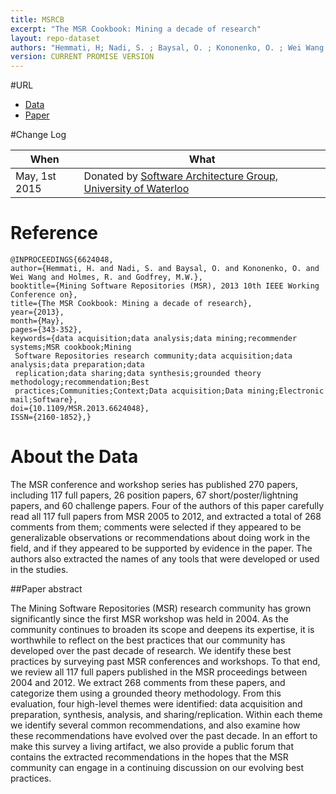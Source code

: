```yaml
---
title: MSRCB
excerpt: "The MSR Cookbook: Mining a decade of research"
layout: repo-dataset
authors: "Hemmati, H; Nadi, S. ; Baysal, O. ; Kononenko, O. ; Wei Wang ; Holmes, R. ; Godfrey, M.W."
version: CURRENT PROMISE VERSION
---
```


#URL

* [Data](http://swag.uwaterloo.ca/~okononen/msr/MSRCookBookRawData.xlsx)
* [Paper](http://ieeexplore.ieee.org/xpl/abstractAuthors.jsp?arnumber=6624048)

#Change Log

When | What
---- | ----
May, 1st 2015 | Donated by [Software Architecture Group, University of Waterloo](http://www.swag.uwaterloo.ca/)

# Reference

```
@INPROCEEDINGS{6624048, 
author={Hemmati, H. and Nadi, S. and Baysal, O. and Kononenko, O. and Wei Wang and Holmes, R. and Godfrey, M.W.}, 
booktitle={Mining Software Repositories (MSR), 2013 10th IEEE Working Conference on}, 
title={The MSR Cookbook: Mining a decade of research}, 
year={2013}, 
month={May}, 
pages={343-352}, 
keywords={data acquisition;data analysis;data mining;recommender systems;MSR cookbook;Mining
 Software Repositories research community;data acquisition;data analysis;data preparation;data
 replication;data sharing;data synthesis;grounded theory methodology;recommendation;Best
 practices;Communities;Context;Data acquisition;Data mining;Electronic mail;Software},
doi={10.1109/MSR.2013.6624048}, 
ISSN={2160-1852},}
```

# About the Data

The MSR conference and workshop series has published 270 papers, including 117 full papers, 26 position papers, 67 short/poster/lightning papers, and 60 challenge papers. Four of the authors of this paper carefully read all 117 full papers from MSR 2005 to 2012, and extracted a total of 268 comments from them; comments were selected if they appeared to be generalizable observations or recommendations about doing work in the field, and if they appeared to be supported by evidence in the paper. The authors also extracted the names of any tools that were developed or used in the studies.

##Paper abstract

The Mining Software Repositories (MSR) research community has grown significantly since the first MSR workshop was held in 2004. As the community continues to broaden its scope and deepens its expertise, it is worthwhile to reflect on the best practices that our community has developed over the past decade of research. We identify these best practices by surveying past MSR conferences and workshops. To that end, we review all 117 full papers published in the MSR proceedings between 2004 and 2012. We extract 268 comments from these papers, and categorize them using a grounded theory methodology. From this evaluation, four high-level themes were identified: data acquisition and preparation, synthesis, analysis, and sharing/replication. Within each theme we identify several common recommendations, and also examine how these recommendations have evolved over the past decade. In an effort to make this survey a living artifact, we also provide a public forum that contains the extracted recommendations in the hopes that the MSR community can engage in a continuing discussion on our evolving best practices.
